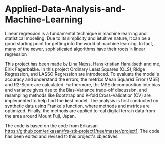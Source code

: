 # Applied-Data-Analysis-and-Machine-Learning
Linear regression is a fundamental technique in machine learning and statistical modeling. 
Due to its simplicity and intuitive nature, it can be a good starting point for getting into the world of machine learning. 
In fact, many of the newer, sophisticated algorithms have their roots in linear regression

This project has been made by Lina Næss, Hans kristian Haraldseth and me, Eirik Fagerbakke.
 In this project  Ordinary Least Squares (OLS), Ridge Regression, and LASSO Regression are introduced. 
 To evaluate the model's accuracy and understand the errors, the metrics Mean Squared Error (MSE) and R2-Score are calculated. 
 Furthermore, the MSE decomposition into bias and variance gives rise to the Bias-Variance trade-off discussion, and resampling methods like Bootstrap and K-fold Cross-Validation (CV) are implemented to help find the best model.
 The analysis is first conducted on synthetic data using Franke's function, where methods and metrics are optimized. 
 Finally, the methods are applied to real digital terrain data from the area around Mount Fuji, Japan.

 The code is based on the code from Erikasan https://github.com/erikasan/fys-stk-project1/tree/master/project1, The code has been edited and revised to this project's objectives.
